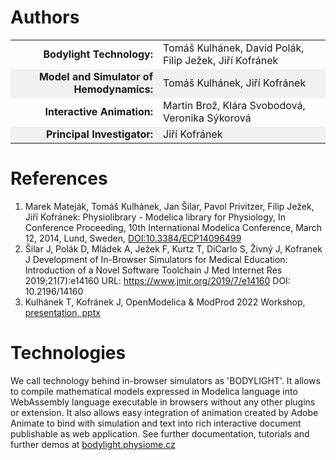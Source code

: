 <style>
tbody tr:nth-child(even){background-color:#f1f1f1}
</style>

# Authors

| | |
|--:|--|
| **Bodylight Technology:** | Tomáš Kulhánek, David Polák, Filip Ježek, Jiří Kofránek |
| **Model and Simulator of Hemodynamics:** | Tomáš Kulhánek, Jiří Kofránek |
| **Interactive Animation:** | Martin Brož, Klára Svobodová, Veronika Sýkorová |
| **Principal Investigator:** | Jiří Kofránek |

# References
  1. Marek Mateják, Tomáš Kulhánek, Jan Šilar, Pavol Privitzer, Filip Ježek, Jiří Kofránek: Physiolibrary - Modelica library for Physiology, In Conference Proceeding, 10th International Modelica Conference, March 12, 2014, Lund, Sweden, [DOI:10.3384/ECP14096499](http://dx.doi.org/10.3384/ecp14096499)
  2. Šilar J, Polák D, Mládek A, Ježek F, Kurtz T, DiCarlo S, Živný J, Kofranek J
Development of In-Browser Simulators for Medical Education: Introduction of a Novel Software Toolchain
J Med Internet Res 2019;21(7):e14160
URL: https://www.jmir.org/2019/7/e14160
DOI: 10.2196/14160
  3. Kulhánek T, Kofránek J, OpenModelica & ModProd 2022 Workshop, [presentation, pptx](https://filedn.com/lHGc7w3H4jOpIe46u1nPt57/papers/Kulhanek-ModprodWorkshop2022-Bodylight.pptx)

# Technologies 

We call technology behind in-browser simulators as 'BODYLIGHT'. It allows to compile mathematical models expressed in Modelica language into WebAssembly language executable in browsers without any other plugins or extension. It also allows easy integration of  animation created by Adobe Animate to bind with simulation and text into rich interactive document publishable as web application. See further documentation, tutorials and further demos at <a href="https://bodylight.physiome.cz" class="w3-button w3-theme-d1">bodylight.physiome.cz</a>
   